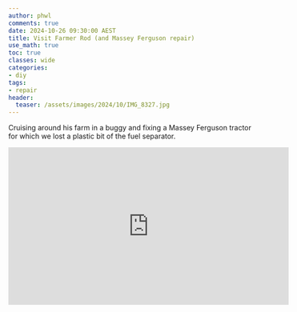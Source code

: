 ```yaml
---
author: phwl
comments: true
date: 2024-10-26 09:30:00 AEST
title: Visit Farmer Rod (and Massey Ferguson repair)
use_math: true
toc: true
classes: wide
categories:
- diy
tags:
- repair
header:
  teaser: /assets/images/2024/10/IMG_8327.jpg
---
```


Cruising around his farm in a buggy and fixing a Massey Ferguson tractor for which we lost a plastic bit of the fuel separator.

<iframe width="560" height="315" src="https://www.youtube.com/embed/HY-BT7877_0?si=05OUCcR-oRgz2oe8" title="YouTube video player" frameborder="0" allow="accelerometer; autoplay; clipboard-write; encrypted-media; gyroscope; picture-in-picture; web-share" referrerpolicy="strict-origin-when-cross-origin" allowfullscreen></iframe>
